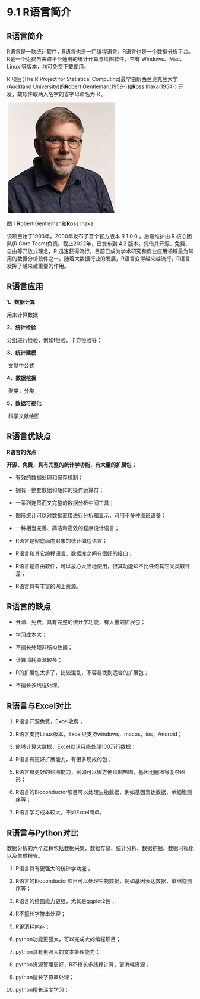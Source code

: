 # 9.1 R语言简介

## R语言简介

R语言是一款统计软件，R语言也是一门编程语言，R语言也是一个数据分析平台。R是一个免费自由跨平台通用的统计计算与绘图软件，它有 Windows、Mac、Linux 等版本，均可免费下载使用。

R 项目(The R Project for Statistical Computing)最早由新西兰奥克兰大学(Auckland University)的**R**obert Gentleman(1959-)和**R**oss Ihaka(1954-) 开发，故软件取两人名字的首字母命名为 R 。

​            ![image-20240220082951065](./r1.assets/image-20240220082951065.png)                     

图 1 **R**obert Gentleman和**R**oss Ihaka

该项目始于1993年，2000年发布了首个官方版本 R 1.0.0 ，后期维护由 R 核心团队(R Core Team)负责。截止2022年，已发布到 4.2 版本。凭借其开源、免费、自由等开放式理念，R 迅速获得流行，目前已成为学术研究和商业应用领域最为常用的数据分析软件之一。随着大数据行业的发展，R语言变得越来越流行，R语言发挥了越来越重要的作用。

##  R语言应用

**1、数据计算**

用来计算数据

**2、统计检验**

分组进行检验，例如t检验，卡方检验等；

**3、统计建模**

​    文献中公式

**4、数据挖掘**

​    聚类，分类

**5、数据可视化**

​    科学文献绘图

##  R语言优缺点

**R语言的优点**：

**开源、免费，具有完整的统计学功能，有大量的扩展包；**

- 有效的数据处理和保存机制；

- 拥有一整套数组和矩阵的操作运算符；

- 一系列连贯而又完整的数据分析中间工具；

- 图形统计可以对数据直接进行分析和显示，可用于多种图形设备；

- 一种相当完善、简洁和高效的程序设计语言；

- R语言是彻底面向对象的统计编程语言；

- R语言和其它编程语言、数据库之间有很好的接口；

- R语言是自由软件，可以放心大胆地使用，但其功能却不比任何其它同类软件差；

- R语言具有丰富的网上资源。



## R语言的缺点

- 开源、免费，具有完整的统计学功能，有大量的扩展包；

- 学习成本大；

- 不擅长处理非结构数据；

- 计算消耗资源较多；

- R的扩展包太多了，比较混乱，不容易找到适合的扩展包；

- 不擅长多线程处理。

 

## R语言与Excel对比

1. R语言开源免费，Excel收费；

2. R语言支持Linux版本，Excel只支持windows，macos，ios，Android；

3. 能够计算大数据，Excel默认只能处理100万行数据；

4. R语言有更好扩展能力，有很多现成的包；

5. R语言有更好的绘图能力，例如可以很方便绘制热图，基因组圈图等复杂图形；

6. R语言的Bioconductor项目可以处理生物数据，例如基因表达数据，单细胞测序等；

7. R语言学习成本较大，不如Excel简单。

##  R语言与Python对比

数据分析的六个过程包括数据采集、数据存储、统计分析、数据挖掘、数据可视化以及生成报告。

 

1. R语言具有更强大的统计学功能；

2. R语言的Bioconductor项目可以处理生物数据，例如基因表达数据，单细胞测序等；

3. R语言的绘图能力更强，尤其是ggplot2包；

4. R不擅长字符串处理；

5. R更消耗内存；

6. python功能更强大，可以完成大的编程项目；

7. python具有更强大的文本处理能力；

8. python资源管理更好，R不擅长多线程计算，更消耗资源；

9. python擅长字符串处理；

10. python擅长深度学习；